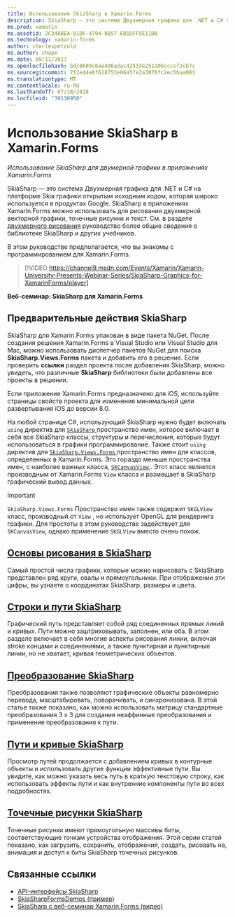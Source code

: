 ```yaml
---
title: Использование SkiaSharp в Xamarin.Forms
description: SkiaSharp — это система Двухмерная графика для .NET и C# на платформе Skia графики открытым исходным кодом, которая широко используется в продуктах Google. В этом руководстве описывается использование SkiaSharp для двумерной графики в приложениях Xamarin.Forms.
ms.prod: xamarin
ms.assetid: 2C348BEA-81DF-4794-8857-EB1DFF5E11DB
ms.technology: xamarin-forms
author: charlespetzold
ms.author: chape
ms.date: 09/11/2017
ms.openlocfilehash: bdc0603c6ae406adac42533e251106ccccf2cb7c
ms.sourcegitcommit: 7f2e44e6f628753e06a5fe2a3076fc2ec5baa081
ms.translationtype: MT
ms.contentlocale: ru-RU
ms.lasthandoff: 07/18/2018
ms.locfileid: "39130950"
---
```

# <a name="using-skiasharp-in-xamarinforms"></a>Использование SkiaSharp в Xamarin.Forms

_Использование SkiaSharp для двумерной графики в приложениях Xamarin.Forms_

SkiaSharp — это система Двухмерная графика для .NET и C# на платформе Skia графики открытым исходным кодом, которая широко используется в продуктах Google. SkiaSharp в приложениях Xamarin.Forms можно использовать для рисования двухмерной векторной графики, точечные рисунки и текст. См. в разделе [двухмерного рисования](~/graphics-games/skiasharp/index.md) руководство более общие сведения о библиотеке SkiaSharp и других учебников.

В этом руководстве предполагается, что вы знакомы с программированием для Xamarin.Forms.

> [!VIDEO https://channel9.msdn.com/Events/Xamarin/Xamarin-University-Presents-Webinar-Series/SkiaSharp-Graphics-for-XamarinForms/player]

**Веб-семинар: SkiaSharp для Xamarin.Forms**

## <a name="skiasharp-preliminaries"></a>Предварительные действия SkiaSharp

SkiaSharp для Xamarin.Forms упакован в виде пакета NuGet. После создания решения Xamarin.Forms в Visual Studio или Visual Studio для Mac, можно использовать диспетчер пакетов NuGet для поиска **SkiaSharp.Views.Forms** пакета и добавить его в решение. Если проверить **ссылки** раздел проекта после добавления SkiaSharp, можно увидеть, что различные **SkiaSharp** библиотеки были добавлены все проекты в решении.

Если приложение Xamarin.Forms предназначено для iOS, используйте страницы свойств проекта для изменения минимальной цели развертывания iOS до версии 8.0.

На любой странице C#, использующий SkiaSharp нужно будет включать `using` директив для [ `SkiaSharp` ](https://developer.xamarin.com/api/namespace/SkiaSharp/) пространство имен, которое включает в себя все SkiaSharp классы, структуры и перечисления, которые будут использоваться в графики программирование. Также стоит `using` директив для [ `SkiaSharp.Views.Forms` ](https://developer.xamarin.com/api/namespace/SkiaSharp.Views.Forms/) пространство имен для классов, определенных в Xamarin.Forms. Это гораздо меньше пространства имен, с наиболее важных класса, [ `SKCanvasView` ](https://developer.xamarin.com/api/type/SkiaSharp.Views.Forms.SKCanvasView/). Этот класс является производным от Xamarin.Forms `View` класса и размещает в SkiaSharp графический вывод данных.

> [!IMPORTANT]
> `SkiaSharp.Views.Forms` Пространство имен также содержит `SKGLView` класс, производный от `View` , но использует OpenGL для рендеринга графики. Для простоты в этом руководстве задействует для `SKCanvasView`, однако применение `SKGLView` вместо очень похож.

## <a name="skiasharp-drawing-basicsbasicsindexmd"></a>[Основы рисования в SkiaSharp](basics/index.md)

Самый простой числа графики, которые можно нарисовать с SkiaSharp представлен ряд круги, овалы и прямоугольники. При отображении эти цифры, вы узнаете о координатах SkiaSharp, размеры и цвета.

## <a name="skiasharp-lines-and-pathspathsindexmd"></a>[Строки и пути SkiaSharp](paths/index.md)

Графический путь представляет собой ряд соединенных прямых линий и кривых. Пути можно заштриховывать, заполнен, или оба. В этом разделе включает в себя многие аспекты рисования линии, включая stroke концами и соединениями, а также пунктирная и пунктирные линии, но не хватает, кривая геометрических объектов.

## <a name="skiasharp-transformstransformsindexmd"></a>[Преобразование SkiaSharp](transforms/index.md)

Преобразования также позволяют графические объекты равномерно перевода, масштабировать, поворачивать, и синхронизована. В этой статье также показано, как можно использовать матрицу стандартные преобразования 3 x 3 для создания неаффинные преобразования и применение преобразования к пути.

## <a name="skiasharp-curves-and-pathscurvesindexmd"></a>[Пути и кривые SkiaSharp](curves/index.md)

Просмотр путей продолжается с добавлением кривых в контурные объекты и использовать другие функции эффективные пути. Вы увидите, как можно указать весь путь в краткую текстовую строку, как использовать эффекты пути и как внутренние компоненты пути во всех подробностях.

## <a name="skiasharp-bitmapsbitmapsindexmd"></a>[Точечные рисунки SkiaSharp](bitmaps/index.md)

Точечные рисунки имеют прямоугольную массивы биты, соответствующие точкам устройства отображения. Этой серии статей показано, как загрузить, сохранить, отображения, создать, рисовать на, анимация и доступ к биты SkiaSharp точечных рисунков.

## <a name="related-links"></a>Связанные ссылки

- [API-интерфейсы SkiaSharp](https://developer.xamarin.com/api/root/SkiaSharp/)
- [SkiaSharpFormsDemos (пример)](https://developer.xamarin.com/samples/xamarin-forms/SkiaSharpForms/Demos/)
- [SkiaSharp с веб-семинар Xamarin.Forms (видео)](https://channel9.msdn.com/Events/Xamarin/Xamarin-University-Presents-Webinar-Series/SkiaSharp-Graphics-for-XamarinForms)
